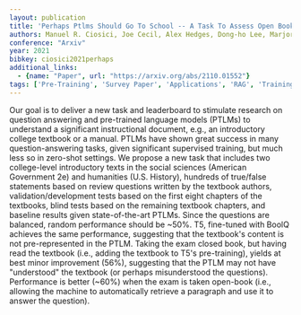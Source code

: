 ```yaml
---
layout: publication
title: 'Perhaps Ptlms Should Go To School -- A Task To Assess Open Book And Closed Book QA'
authors: Manuel R. Ciosici, Joe Cecil, Alex Hedges, Dong-ho Lee, Marjorie Freedman, Ralph Weischedel
conference: "Arxiv"
year: 2021
bibkey: ciosici2021perhaps
additional_links:
  - {name: "Paper", url: "https://arxiv.org/abs/2110.01552"}
tags: ['Pre-Training', 'Survey Paper', 'Applications', 'RAG', 'Training Techniques']
---
```

Our goal is to deliver a new task and leaderboard to stimulate research on
question answering and pre-trained language models (PTLMs) to understand a
significant instructional document, e.g., an introductory college textbook or a
manual. PTLMs have shown great success in many question-answering tasks, given
significant supervised training, but much less so in zero-shot settings. We
propose a new task that includes two college-level introductory texts in the
social sciences (American Government 2e) and humanities (U.S. History),
hundreds of true/false statements based on review questions written by the
textbook authors, validation/development tests based on the first eight
chapters of the textbooks, blind tests based on the remaining textbook
chapters, and baseline results given state-of-the-art PTLMs. Since the
questions are balanced, random performance should be ~50%. T5, fine-tuned with
BoolQ achieves the same performance, suggesting that the textbook's content is
not pre-represented in the PTLM. Taking the exam closed book, but having read
the textbook (i.e., adding the textbook to T5's pre-training), yields at best
minor improvement (56%), suggesting that the PTLM may not have "understood" the
textbook (or perhaps misunderstood the questions). Performance is better (~60%)
when the exam is taken open-book (i.e., allowing the machine to automatically
retrieve a paragraph and use it to answer the question).
